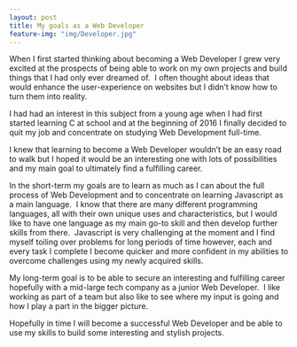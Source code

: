 ```yaml
---
layout: post
title: My goals as a Web Developer
feature-img: "img/Developer.jpg"
---
```

When I first started thinking about becoming a Web Developer I grew very excited at the prospects of being able to work on my own projects and build things that I had only ever dreamed of.&nbsp;  I often thought about ideas that would enhance the user-experience on websites but I didn’t know how to turn them into reality.

I had had an interest in this subject from a young age when I had first started learning C at school and at the beginning of 2016 I finally decided to quit my job and concentrate on studying Web Development full-time.

I knew that learning to become a Web Developer wouldn’t be an easy road to walk but I hoped it would be an interesting one with lots of possibilities and my main goal to ultimately find a fulfilling career.

In the short-term my goals are to learn as much as I can about the full process of Web Development and to concentrate on learning Javascript as a main language.&nbsp;  I know that there are many different programming languages, all with their own unique uses and characteristics, but I would like to have one language as my main go-to skill and then develop further skills from there.&nbsp;  Javascript is very challenging at the moment and I find myself toiling over problems for long periods of time however, each and every task I complete I become quicker and more confident in my abilities to overcome challenges using my newly acquired skills.

My long-term goal is to be able to secure an interesting and fulfilling career hopefully with a mid-large tech company as a junior Web Developer.&nbsp;  I like working as part of a team but also like to see where my input is going and how I play a part in the bigger picture.

Hopefully in time I will become a successful Web Developer and be able to use my skills to build some interesting and stylish projects.